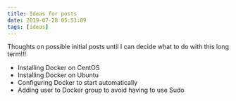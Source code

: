 ```yaml
---
title: Ideas for posts
date: 2019-07-28 05:53:09
tags: [ideas]
---
```

Thoughts on possible initial posts until I can decide what to do with this long term!!!

* Installing Docker on CentOS
* Installing Docker on Ubuntu
* Configuring Docker to start automatically
* Adding user to Docker group to avoid having to use Sudo
